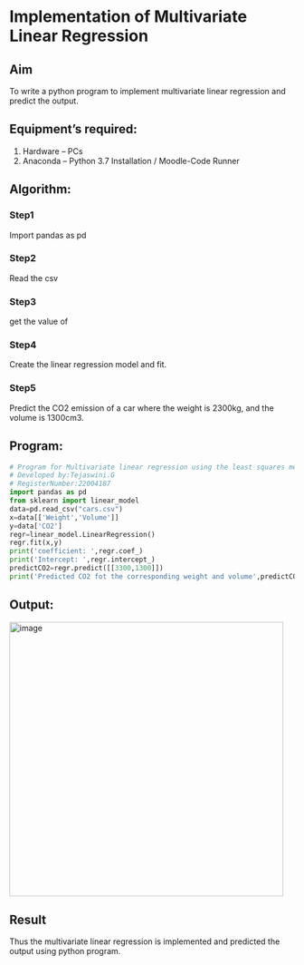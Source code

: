 # Implementation of Multivariate Linear Regression
## Aim
To write a python program to implement multivariate linear regression and predict the output.
## Equipment’s required:
1.	Hardware – PCs
2.	Anaconda – Python 3.7 Installation / Moodle-Code Runner
## Algorithm:
### Step1
Import pandas as pd

### Step2
Read the csv

### Step3
get the value of

### Step4
Create the linear regression model and fit.

### Step5
Predict the CO2 emission of a car where the weight is 2300kg, and the volume is 1300cm3.

## Program:
```python
# Program for Multivariate linear regression using the least squares method.
# Developed by:Tejaswini.G
# RegisterNumber:22004187
import pandas as pd
from sklearn import linear_model
data=pd.read_csv("cars.csv")
x=data[['Weight','Volume']]
y=data['CO2']
regr=linear_model.LinearRegression()
regr.fit(x,y)
print('coefficient: ',regr.coef_)
print('Intercept: ',regr.intercept_)
predictCO2=regr.predict([[3300,1300]])
print('Predicted CO2 fot the corresponding weight and volume',predictCO2)

```
## Output:
<img width="484" alt="image" src="https://user-images.githubusercontent.com/121222763/214757360-24a504a6-6642-4a2e-b984-177145cb16b1.png">


## Result
Thus the multivariate linear regression is implemented and predicted the output using python program.
